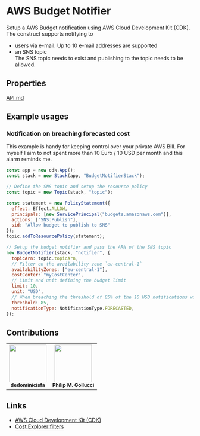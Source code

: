 # AWS Budget Notifier

Setup a AWS Budget notification using AWS Cloud Development Kit (CDK).
The construct supports notifying to

- users via e-mail. Up to 10 e-mail addresses are supported
- an SNS topic  
  The SNS topic needs to exist and publishing to the topic needs to be allowed.


## Properties

[API.md](API.md)

## Example usages

### Notification on breaching forecasted cost

This example is handy for keeping control over your private AWS Bill.
For myself I aim to not spent more than 10 Euro / 10 USD per month and this alarm
reminds me.

```javascript
const app = new cdk.App();
const stack = new Stack(app, "BudgetNotifierStack");

// Define the SNS topic and setup the resource policy
const topic = new Topic(stack, "topic");

const statement = new PolicyStatement({
  effect: Effect.ALLOW,
  principals: [new ServicePrincipal("budgets.amazonaws.com")],
  actions: ["SNS:Publish"],
  sid: "Allow budget to publish to SNS"
});
topic.addToResourcePolicy(statement);

// Setup the budget notifier and pass the ARN of the SNS topic
new BudgetNotifier(stack, "notifier", {
  topicArn: topic.topicArn,
  // Filter on the availability zone `eu-central-1`
  availabilityZones: ["eu-central-1"],
  costCenter: "myCostCenter",
  // Limit and unit defining the budget limit
  limit: 10,
  unit: "USD",
  // When breaching the threshold of 85% of the 10 USD notifications will be send out.
  threshold: 85,
  notificationType: NotificationType.FORECASTED,
});

```

## Contributions

<!-- ALL-CONTRIBUTORS-LIST:START - Do not remove or modify this section -->
<!-- prettier-ignore-start -->
<!-- markdownlint-disable -->
<table>
  <tr>
    <td align="center"><a href="https://github.com/dedominicisfa"><img src="https://avatars.githubusercontent.com/u/23100791?v=4" width="100px;" alt=""/><br /><sub><b>dedominicisfa</b></sub></a></td>
    <td align="center"><a href="http://p6m7g8.github.io"><img src="https://avatars.githubusercontent.com/u/34295?v=4" width="100px;" alt=""/><br /><sub><b>Philip M. Gollucci</b></sub></a></td>
  </tr>
</table>

<!-- markdownlint-restore -->
<!-- prettier-ignore-end -->

<!-- ALL-CONTRIBUTORS-LIST:END -->

## Links

- [AWS Cloud Development Kit (CDK)](https://github.com/aws/aws-cdk)
- [Cost Explorer filters](https://docs.aws.amazon.com/awsaccountbilling/latest/aboutv2/ce-filtering.html)
